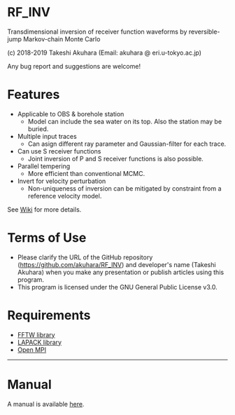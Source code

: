 # RF_INV

Transdimensional inversion of receiver function waveforms by reversible-jump Markov-chain Monte Carlo

(c) 2018-2019 Takeshi Akuhara (Email: akuhara @ eri.u-tokyo.ac.jp)

Any bug report and suggestions are welcome!
<!--
# IMPORTANT NOTE
The code assumes a certain way of normaliztion for input receiver function data, which may be different than ususal.
-->
# Features
 
* Applicable to OBS & borehole station
    * Model can include the sea water on its top. Also the station may be buried.  
* Multiple input traces
    * Can asign different ray parameter and Gaussian-filter for each trace.
* Can use S receiver functions
    * Joint inversion of P and S receiver functions is also possible.
* Parallel tempering
    * More efficient than conventional MCMC.
* Invert for velocity perturbation
    * Non-uniqueness of inversion can be mitigated by constraint from a reference velocity model.
    
See [Wiki](https://github.com/akuhara/RF_INV/wiki) for more details.

# Terms of Use
* Please clarify the URL of the GitHub repository (https://github.com/akuhara/RF_INV) and developer's name (Takeshi Akuhara) when you make any presentation or publish articles using this program.
* This program is licensed under the GNU General Public License v3.0.

# Requirements
* [FFTW library](http://fftw.org/)
* [LAPACK library](http://www.netlib.org/lapack/)
* [Open MPI](https://www.open-mpi.org/)

---

# Manual 

A manual is available [here](https://github.com/akuhara/RF_INV/wiki).
